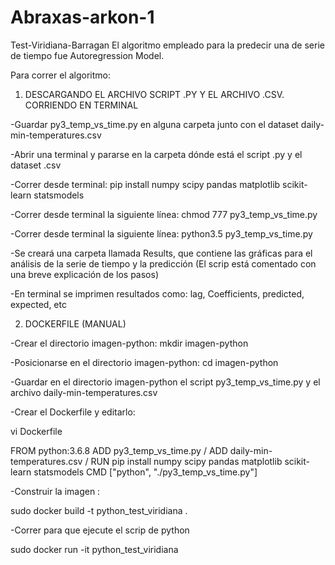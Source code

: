 # Abraxas-arkon-1
Test-Viridiana-Barragan
El algoritmo empleado para la predecir una de serie de tiempo fue Autoregression Model.

Para correr el algoritmo:

1. DESCARGANDO EL ARCHIVO SCRIPT .PY Y EL ARCHIVO .CSV. CORRIENDO EN TERMINAL

-Guardar py3_temp_vs_time.py en alguna carpeta junto con el dataset daily-min-temperatures.csv

-Abrir una terminal y pararse en la carpeta dónde está el script .py y el dataset .csv

-Correr desde terminal: pip install numpy scipy pandas matplotlib scikit-learn statsmodels 

-Correr desde terminal la siguiente línea: chmod 777 py3_temp_vs_time.py

-Correr desde terminal la siguiente línea: python3.5 py3_temp_vs_time.py

-Se creará una carpeta llamada Results, que contiene las gráficas para el análisis de la serie de tiempo y la predicción (El scrip está comentado con una breve explicación de los pasos)

-En terminal se imprimen resultados como: lag, Coefficients, predicted, expected, etc


2. DOCKERFILE (MANUAL)

-Crear el directorio imagen-python:
mkdir imagen-python

-Posicionarse en el directorio imagen-python:
cd imagen-python

-Guardar en el directorio imagen-python el script py3_temp_vs_time.py y el archivo daily-min-temperatures.csv

-Crear el Dockerfile y editarlo:

vi Dockerfile 

FROM python:3.6.8
ADD py3_temp_vs_time.py /
ADD daily-min-temperatures.csv /
RUN pip install numpy scipy pandas matplotlib scikit-learn statsmodels
CMD ["python", "./py3_temp_vs_time.py"]

-Construir la imagen :

sudo docker build -t python_test_viridiana .

-Correr para que ejecute el scrip de python

sudo docker run -it python_test_viridiana 



